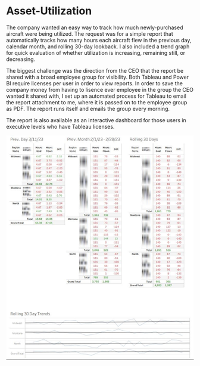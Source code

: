 # Asset-Utilization

The company wanted an easy way to track how much newly-purchased aircraft were being utilized. The request was for a simple report that automatically tracks how many hours each aircraft flew in the previous day, calendar month, and rolling 30-day lookback. I also included a trend graph for quick evaluation of whether utilization is increasing, remaining still, or decreasing.

The biggest challenge was the direction from the CEO that the report be shared with a broad employee group for visibility. Both Tableau and Power BI require licenses per user in order to view reports. In order to save the company money from having to lisence ever employee in the group the CEO wanted it shared with, I set up an automated process for Tableau to email the report attachment to me, where it is passed on to the employee group as PDF. The report runs itself and emails the group every morning.

The report is also available as an interactive dashboard for those users in executive levels who have Tableau licenses.


![](https://github.com/sfisher2277/Asset-Utilization/blob/main/images/Fulfillment.JPG)
